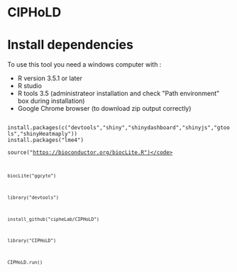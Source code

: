 # CIPHoLD
<h1> Install dependencies </h1>
To use this tool you need a windows computer with :
<ul>
  <li>R version 3.5.1 or later </li>
  <li>R studio </li>
  <li>R tools 3.5 (administrateor installation and check "Path environment" box during installation)</li>
  <li>Google Chrome browser (to download zip output correctly)</li>
</ul>
<code>
install.packages(c("devtools","shiny","shinydashboard","shinyjs","gtools","shinyHeatmaply"))
install.packages("lme4")
</code>

<code>source("https://bioconductor.org/biocLite.R")</code>

<code>biocLite("ggcyto")</code>

<code>library("devtools") </code>

<code>install_github("cipheLab/CIPHoLD")</code>

<code>library("CIPHoLD")</code>

<code>CIPHoLD.run()</code>

